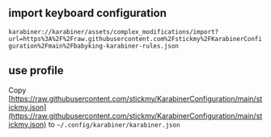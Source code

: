 ## import keyboard configuration

`karabiner://karabiner/assets/complex_modifications/import?url=https%3A%2F%2Fraw.githubusercontent.com%2Fstickmy%2FKarabinerConfiguration%2Fmain%2Fbabyking-karabiner-rules.json`

## use profile

Copy [https://raw.githubusercontent.com/stickmy/KarabinerConfiguration/main/stickmy.json](https://raw.githubusercontent.com/stickmy/KarabinerConfiguration/main/stickmy.json) to `~/.config/karabiner/karabiner.json`